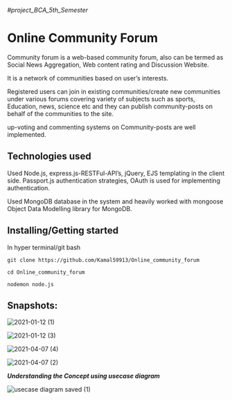 <i> #project_BCA_5th_Semester </i>
<h1> Online Community Forum </h1>
<p> Community forum is a web-based community forum, also can be termed as Social News Aggregation, Web content rating and Discussion Website.</p>
<p> It is a network of communities based on user’s interests. </p>
<p>  Registered users can join in existing communities/create new communities under various forums covering variety of subjects such as sports, Education, news, science etc and they can publish community-posts on behalf of the communities to the site.</p>
<p> up-voting and commenting systems on Community-posts are well implemented. </p>

<h2> Technologies used </h2>
<p> Used Node.js, express.js-RESTFul-API’s, jQuery, EJS templating in the
client side. Passport.js authentication strategies, OAuth is used
for implementing authentication. <p>
<p> Used MongoDB database in the system and heavily worked with
mongoose Object Data Modelling library for MongoDB. </p>

## Installing/Getting started
In hyper terminal/git bash

```shell
git clone https://github.com/Kamal59913/Online_community_forum
```

```shell
cd Online_community_forum
```

```shell
nodemon node.js
```
## Snapshots:
![2021-01-12 (1)](https://user-images.githubusercontent.com/70695845/117393785-832d7a80-af12-11eb-9993-b29be10dac26.png)



![2021-01-12 (3)](https://user-images.githubusercontent.com/70695845/117393834-993b3b00-af12-11eb-8e9a-5457959ae771.png)



![2021-04-07 (4)](https://user-images.githubusercontent.com/70695845/117393905-bcfe8100-af12-11eb-9091-a5fa835c9e28.png)



![2021-04-07 (2)](https://user-images.githubusercontent.com/70695845/117393911-c12a9e80-af12-11eb-8610-686e99293ead.png)



<p> <b><i>Understanding the Concept using usecase diagram</i></b> </p>



![usecase diagram saved (1)](https://user-images.githubusercontent.com/70695845/117394220-62b1f000-af13-11eb-8887-39eda98e9259.png)



